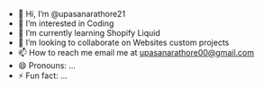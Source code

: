 - 👋 Hi, I’m @upasanarathore21
- 👀 I’m interested in Coding
- 🌱 I’m currently learning Shopify Liquid
- 💞️ I’m looking to collaborate on Websites custom projects
- 📫 How to reach me email me at upasanarathore00@gmail.com
- 😄 Pronouns: ...
- ⚡ Fun fact: ...

<!---
upasanaeathore21/upasanaeathore21 is a ✨ special ✨ repository because its `README.md` (this file) appears on your GitHub profile.
You can click the Preview link to take a look at your changes.
--->
